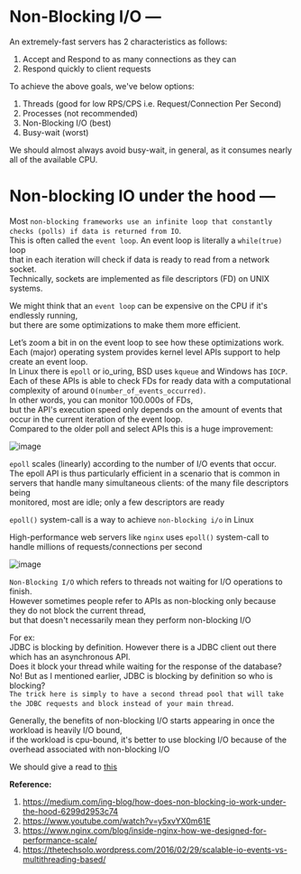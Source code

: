 # Non-Blocking I/O — 

An extremely-fast servers has 2 characteristics as follows:  

1.  Accept and Respond to as many connections as they can
2.  Respond quickly to client requests

To achieve the above goals, we've below options:  
1. Threads (good for low RPS/CPS i.e. Request/Connection Per Second)
2. Processes (not recommended)
3. Non-Blocking I/O (best)
4. Busy-wait (worst)

We should almost always avoid busy-wait, in general, as it consumes nearly all of the available CPU.  

# Non-blocking IO under the hood — 

Most `non-blocking frameworks use an infinite loop that constantly checks (polls) if data is returned from IO`.  
This is often called the `event loop`. An event loop is literally a `while(true)` loop  
that in each iteration will check if data is ready to read from a network socket.  
Technically, sockets are implemented as file descriptors (FD) on UNIX systems.  

We might think that an `event loop` can be expensive on the CPU if it's endlessly running,  
but there are some optimizations to make them more efficient.  

Let’s zoom a bit in on the event loop to see how these optimizations work.  
Each (major) operating system provides kernel level APIs support to help create an event loop.  
In Linux there is `epoll` or io_uring, BSD uses `kqueue` and Windows has `IOCP`.  
Each of these APIs is able to check FDs for ready data with a computational complexity of around `O(number_of_events_occurred)`.  
In other words, you can monitor 100.000s of FDs,  
but the API's execution speed only depends on the amount of events that occur in the current iteration of the event loop.  
Compared to the older poll and select APIs this is a huge improvement:  

![image](https://user-images.githubusercontent.com/26399543/148661743-18b81a50-5001-4a78-9b6e-6f5e3c0c7884.png)  

`epoll` scales (linearly) according to the number of I/O events that occur.  
The epoll API is thus particularly efficient in a scenario that is common in  
servers that handle many simultaneous clients: of the many file descriptors being  
monitored, most are idle; only a few descriptors are ready  

`epoll()` system-call is a way to achieve `non-blocking i/o` in Linux  

High-performance web servers like `nginx` uses `epoll()` system-call to handle millions of requests/connections per second  

![image](https://user-images.githubusercontent.com/26399543/148698354-43253acf-9586-42d0-b7dc-7032d6d933e6.png)  


`Non-Blocking I/O` which refers to threads not waiting for I/O operations to finish.  
However sometimes people refer to APIs as non-blocking only because they do not block the current thread,  
but that doesn't necessarily mean they perform non-blocking I/O  

For ex:  
JDBC is blocking by definition. However there is a JDBC client out there which has an asynchronous API.  
Does it block your thread while waiting for the response of the database?  
No! But as I mentioned earlier, JDBC is blocking by definition so who is blocking?  
`The trick here is simply to have a second thread pool that will take the JDBC requests and block instead of your main thread`.  

Generally, the benefits of non-blocking I/O starts appearing in once the workload is heavily I/O bound,  
if the workload is cpu-bound, it's better to use blocking I/O because of the overhead associated with non-blocking I/O   

We should give a read to [this](https://thetechsolo.wordpress.com/2016/02/29/scalable-io-events-vs-multithreading-based/)  

**Reference:**  
1. https://medium.com/ing-blog/how-does-non-blocking-io-work-under-the-hood-6299d2953c74
2. https://www.youtube.com/watch?v=y5xvYX0m61E
3. https://www.nginx.com/blog/inside-nginx-how-we-designed-for-performance-scale/
4. https://thetechsolo.wordpress.com/2016/02/29/scalable-io-events-vs-multithreading-based/


